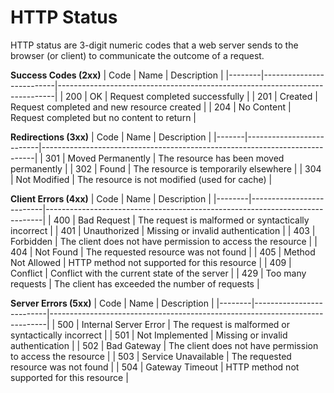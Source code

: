 # HTTP Status

HTTP status are 3-digit numeric codes that a web server sends to the browser (or client) to communicate the outcome of a request.

**Success Codes (2xx)**
| Code   | Name                     | Description                                                                 |
|--------|--------------------------|-----------------------------------------------------------------------------|
| 200    | OK                       | Request completed successfully                                              |
| 201    | Created                  | Request completed and new resource created                                  |
| 204    | No Content               | Request completed but no content to return                                  |


**Redirections (3xx)**
| Code  | Name                     | Description                                                                |
|-------|--------------------------|----------------------------------------------------------------------------|
| 301   | Moved Permanently        | The resource has been moved permanently                                    |
| 302   | Found                    | The resource is temporarily elsewhere                                      |
| 304   | Not Modified             | The resource is not modified (used for cache)                              |


**Client Errors (4xx)**
| Code   | Name                     | Description                                                                 |
|--------|--------------------------|-----------------------------------------------------------------------------|
| 400    | Bad Request              | The request is malformed or syntactically incorrect                         |
| 401    | Unauthorized             | Missing or invalid authentication                                           |
| 403    | Forbidden                | The client does not have permission to access the resource                  |
| 404    | Not Found                | The requested resource was not found                                        |
| 405    | Method Not Allowed       | HTTP method not supported for this resource                                 |
| 409    | Conflict                 | Conflict with the current state of the server                               |
| 429    | Too many requests        | The client has exceeded the number of requests                              |


**Server Errors (5xx)**
| Code   | Name                     | Description                                                                 |
|--------|--------------------------|-----------------------------------------------------------------------------|
| 500    | Internal Server Error    | The request is malformed or syntactically incorrect                         |
| 501    | Not Implemented          | Missing or invalid authentication                                           |
| 502    | Bad Gateway              | The client does not have permission to access the resource                  |
| 503    | Service Unavailable      | The requested resource was not found                                        |
| 504    | Gateway Timeout          | HTTP method not supported for this resource                                 |